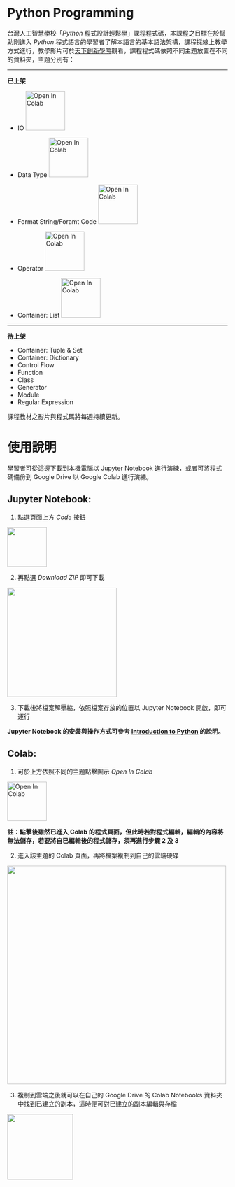 # Python Programming
台灣人工智慧學校「*Python* 程式設計輕鬆學」課程程式碼，本課程之目標在於幫助剛進入 *Python* 程式語言的學習者了解本語言的基本語法架構，課程採線上教學方式進行，教學影片可於[天下創新學院](https://www.leadercampus.com.tw/desktop/free-course "天下創新學院")觀看，課程程式碼依照不同主題放置在不同的資料夾，主題分別有：

-------------

**已上架**

* IO                 <a href="https://colab.research.google.com/drive/1YpTWtQZRhfcaZbGK_D9nzT2GGYy8R-8y?usp=sharing">
  <img src="https://colab.research.google.com/assets/colab-badge.svg" alt="Open In Colab" width="90px" />
</a>

* Data Type          <a href="https://colab.research.google.com/drive/1SYiYTtFC7NQiIjZl9I8MD4RD3F3lohDR?usp=sharing">
  <img src="https://colab.research.google.com/assets/colab-badge.svg" alt="Open In Colab" width="90px">
</a>

* Format String/Foramt Code        <a href="https://colab.research.google.com/drive/1ez7b0A6Usj8czby8qOERGF-iMbjlw-h6?usp=sharing">
  <img src="https://colab.research.google.com/assets/colab-badge.svg" alt="Open In Colab" width="90px">
</a>

* Operator           <a href="https://colab.research.google.com/drive/1qChmcX9gO1ptZXqFpnttucQAs1rQwGJZ?usp=sharing">
  <img src="https://colab.research.google.com/assets/colab-badge.svg" alt="Open In Colab" width="90px">
</a>

* Container: List    <a href="https://colab.research.google.com/drive/12Vp0DenSk4yDyx4uUqb4Ur2tkw4W-WHj?usp=sharing">
  <img src="https://colab.research.google.com/assets/colab-badge.svg" alt="Open In Colab" width="90px">
</a>
  

-------------

**待上架**

* Container: Tuple & Set
* Container: Dictionary
* Control Flow
* Function
* Class
* Generator
* Module
* Regular Expression

課程教材之影片與程式碼將每週持續更新。
# 使用說明
學習者可從這邊下載到本機電腦以 Jupyter Notebook 進行演練，或者可將程式碼備份到 Google Drive 以 Google Colab 進行演練。

## Jupyter Notebook:

1. 點選頁面上方 *Code* 按鈕

<img src="https://github.com/HsiaoEn/python-programming/blob/master/code.png" width="90px" >
 
2. 再點選 *Download ZIP* 即可下載
 
<img src="https://github.com/HsiaoEn/python-programming/blob/master/download.png" width="250px" >

3. 下載後將檔案解壓縮，依照檔案存放的位置以 Jupyter Notebook 開啟，即可運行

**Jupyter Notebook 的安裝與操作方式可參考 [Introduction to Python](https://www.leadercampus.com.tw/desktop/course/free/1621 "Intro to Python") 的說明。**
 

## Colab:

1. 可於上方依照不同的主題點擊圖示 *Open In Colab*

<img src="https://colab.research.google.com/assets/colab-badge.svg" alt="Open In Colab" width="90px" /> 

**註：點擊後雖然已進入 Colab 的程式頁面，但此時若對程式編輯，編輯的內容將無法儲存，若要將自已編輯後的程式儲存，須再進行步驟 2 及 3**

2. 進入該主題的 Colab 頁面，再將檔案複制到自己的雲端硬碟

<img src="https://github.com/HsiaoEn/python-programming/blob/master/copy_colab.png" width="500px" />

3. 複制到雲端之後就可以在自己的 Google Drive 的 Colab Notebooks 資料夾中找到已建立的副本，這時便可對已建立的副本編輯與存檔

<img src="https://github.com/HsiaoEn/python-programming/blob/master/colab_notebooks_folder.png" width="150px" />
